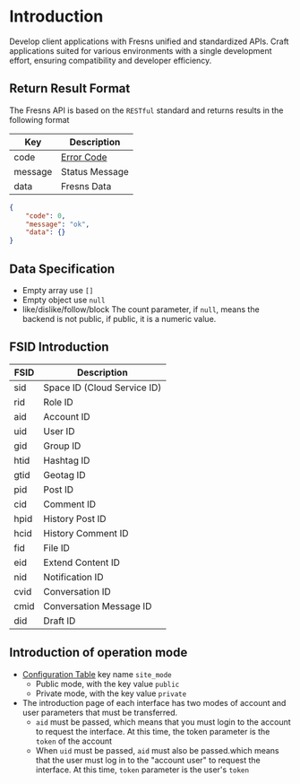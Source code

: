 # Introduction

Develop client applications with Fresns unified and standardized APIs. Craft applications suited for various environments with a single development effort, ensuring compatibility and developer efficiency.

## Return Result Format

The Fresns API is based on the `RESTful` standard and returns results in the following format

| Key | Description |
| --- | --- |
| code | [Error Code](error-codes.md) |
| message | Status Message |
| data | Fresns Data |

```json
{
    "code": 0,
    "message": "ok",
    "data": {}
}
```

## Data Specification

- Empty array use `[]`
- Empty object use `null`
- like/dislike/follow/block The count parameter, if `null`, means the backend is not public, if public, it is a numeric value.

## FSID Introduction

| FSID | Description |
| --- | --- |
| sid | Space ID (Cloud Service ID) |
| rid | Role ID |
| aid | Account ID |
| uid | User ID |
| gid | Group ID |
| htid | Hashtag ID |
| gtid | Geotag ID |
| pid | Post ID |
| cid | Comment ID |
| hpid | History Post ID |
| hcid | History Comment ID |
| fid | File ID |
| eid | Extend Content ID |
| nid | Notification ID |
| cvid | Conversation ID |
| cmid | Conversation Message ID |
| did | Draft ID |

## Introduction of operation mode

- [Configuration Table](configs.md#general) key name `site_mode`
    - Public mode, with the key value `public`
    - Private mode, with the key value `private`
- The introduction page of each interface has two modes of account and user parameters that must be transferred.
    - `aid` must be passed, which means that you must login to the account to request the interface. At this time, the token parameter is the `token` of the account
    - When `uid` must be passed, `aid` must also be passed.which means that the user must log in to the "account user" to request the interface. At this time, `token` parameter is the user's `token`
